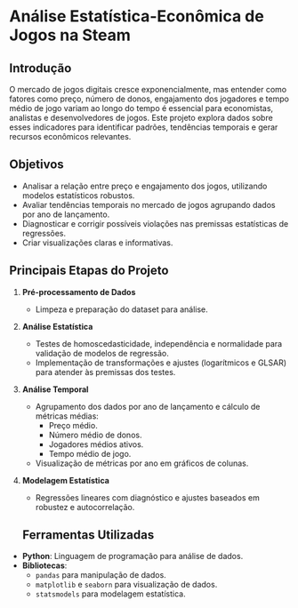 # Análise Estatística-Econômica de Jogos na Steam  

## Introdução  
O mercado de jogos digitais cresce exponencialmente, mas entender como fatores como preço, número de donos, engajamento dos jogadores e tempo médio de jogo variam ao longo do tempo é essencial para economistas, analistas e desenvolvedores de jogos.
Este projeto explora dados sobre esses indicadores para identificar padrões, tendências temporais e gerar recursos econômicos relevantes.  

## Objetivos  
- Analisar a relação entre preço e engajamento dos jogos, utilizando modelos estatísticos robustos.  
- Avaliar tendências temporais no mercado de jogos agrupando dados por ano de lançamento.  
- Diagnosticar e corrigir possíveis violações nas premissas estatísticas de regressões.  
- Criar visualizações claras e informativas.  

## Principais Etapas do Projeto  
1. **Pré-processamento de Dados**  
   - Limpeza e preparação do dataset para análise.  

2. **Análise Estatística**  
   - Testes de homoscedasticidade, independência e normalidade para validação de modelos de regressão.  
   - Implementação de transformações e ajustes (logarítmicos e GLSAR) para atender às premissas dos testes.  

3. **Análise Temporal**  
   - Agrupamento dos dados por ano de lançamento e cálculo de métricas médias:  
     - Preço médio.  
     - Número médio de donos.  
     - Jogadores médios ativos.  
     - Tempo médio de jogo.  
   - Visualização de métricas por ano em gráficos de colunas.  

4. **Modelagem Estatística**  
   - Regressões lineares com diagnóstico e ajustes baseados em robustez e autocorrelação.  

   ## Ferramentas Utilizadas  
- **Python**: Linguagem de programação para análise de dados.  
- **Bibliotecas**:  
  - `pandas` para manipulação de dados.  
  - `matplotlib` e `seaborn` para visualização de dados.  
  - `statsmodels` para modelagem estatística.  
